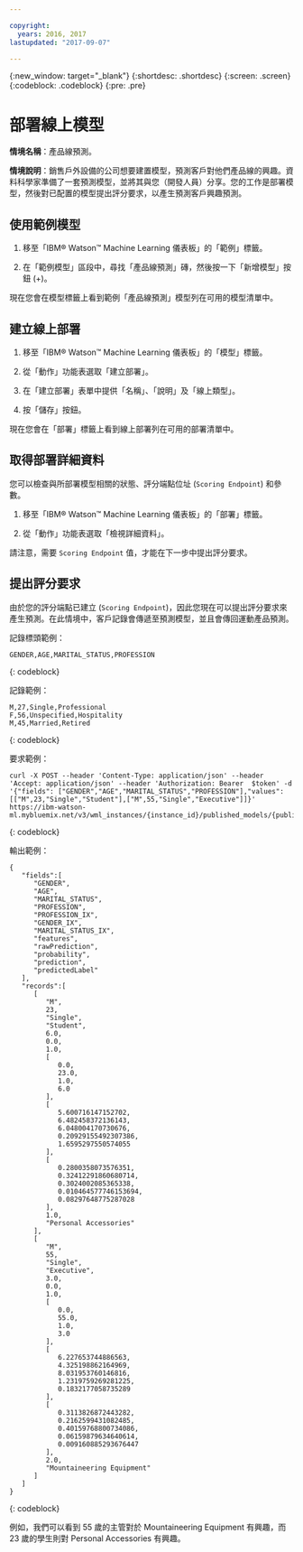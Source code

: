 ```yaml
---

copyright:
  years: 2016, 2017
lastupdated: "2017-09-07"

---
```


{:new_window: target="_blank"}
{:shortdesc: .shortdesc}
{:screen: .screen}
{:codeblock: .codeblock}
{:pre: .pre}

# 部署線上模型


**情境名稱**：產品線預測。

**情境說明**：銷售戶外設備的公司想要建置模型，預測客戶對他們產品線的興趣。資料科學家準備了一套預測模型，並將其與您（開發人員）分享。您的工作是部署模型，然後對已配置的模型提出評分要求，以產生預測客戶興趣預測。

## 使用範例模型

1. 移至「IBM® Watson™ Machine Learning 儀表板」的「範例」標籤。

2. 在「範例模型」區段中，尋找「產品線預測」磚，然後按一下「新增模型」按鈕 (+)。

現在您會在模型標籤上看到範例「產品線預測」模型列在可用的模型清單中。


## 建立線上部署

1. 移至「IBM® Watson™ Machine Learning 儀表板」的「模型」標籤。

2. 從「動作」功能表選取「建立部署」。

3. 在「建立部署」表單中提供「名稱」、「說明」及「線上類型」。

4. 按「儲存」按鈕。

現在您會在「部署」標籤上看到線上部署列在可用的部署清單中。


## 取得部署詳細資料

您可以檢查與所部署模型相關的狀態、評分端點位址 (`Scoring Endpoint`) 和參數。

1. 移至「IBM® Watson™ Machine Learning 儀表板」的「部署」標籤。

2. 從「動作」功能表選取「檢視詳細資料」。

請注意，需要 `Scoring Endpoint` 值，才能在下一步中提出評分要求。


## 提出評分要求

由於您的評分端點已建立 (`Scoring Endpoint`)，因此您現在可以提出評分要求來產生預測。在此情境中，客戶記錄會傳遞至預測模型，並且會傳回運動產品預測。

記錄標頭範例：

```
GENDER,AGE,MARITAL_STATUS,PROFESSION
```
{: codeblock}

記錄範例：

```
M,27,Single,Professional
F,56,Unspecified,Hospitality
M,45,Married,Retired
```
{: codeblock}

要求範例：

```
curl -X POST --header 'Content-Type: application/json' --header 'Accept: application/json' --header 'Authorization: Bearer  $token' -d '{"fields": ["GENDER","AGE","MARITAL_STATUS","PROFESSION"],"values": [["M",23,"Single","Student"],["M",55,"Single","Executive"]]}' https://ibm-watson-ml.mybluemix.net/v3/wml_instances/{instance_id}/published_models/{published_model_id}/deployments/{deployment_id}/online
```
{: codeblock}

輸出範例：

```
{
   "fields":[
      "GENDER",
      "AGE",
      "MARITAL_STATUS",
      "PROFESSION",
      "PROFESSION_IX",
      "GENDER_IX",
      "MARITAL_STATUS_IX",
      "features",
      "rawPrediction",
      "probability",
      "prediction",
      "predictedLabel"
   ],
   "records":[
      [
         "M",
         23,
         "Single",
         "Student",
         6.0,
         0.0,
         1.0,
         [
            0.0,
            23.0,
            1.0,
            6.0
         ],
         [
            5.600716147152702,
            6.482458372136143,
            6.048004170730676,
            0.20929155492307386,
            1.6595297550574055
         ],
         [
            0.2800358073576351,
            0.32412291860680714,
            0.3024002085365338,
            0.010464577746153694,
            0.08297648775287028
         ],
         1.0,
         "Personal Accessories"
      ],
      [
         "M",
         55,
         "Single",
         "Executive",
         3.0,
         0.0,
         1.0,
         [
            0.0,
            55.0,
            1.0,
            3.0
         ],
         [
            6.227653744886563,
            4.325198862164969,
            8.031953760146816,
            1.2319759269281225,
            0.1832177058735289
         ],
         [
            0.3113826872443282,
            0.2162599431082485,
            0.40159768800734086,
            0.06159879634640614,
            0.009160885293676447
         ],
         2.0,
         "Mountaineering Equipment"
      ]
   ]
}
```
{: codeblock}

例如，我們可以看到 55 歲的主管對於 Mountaineering Equipment 有興趣，而 23 歲的學生則對 Personal Accessories 有興趣。
